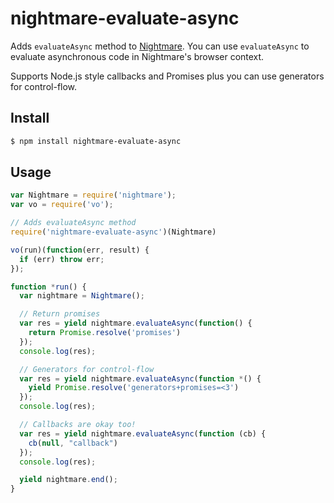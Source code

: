 # nightmare-evaluate-async
Adds `evaluateAsync` method to
[Nightmare](https://github.com/segmentio/nightmare). You can use
`evaluateAsync` to evaluate asynchronous code in Nightmare's browser context.

Supports Node.js style callbacks and Promises plus you can use generators for control-flow.

## Install
```bash
$ npm install nightmare-evaluate-async
```

## Usage
```javascript
var Nightmare = require('nightmare');
var vo = require('vo');

// Adds evaluateAsync method
require('nightmare-evaluate-async')(Nightmare)

vo(run)(function(err, result) {
  if (err) throw err;
});

function *run() {
  var nightmare = Nightmare();

  // Return promises
  var res = yield nightmare.evaluateAsync(function() {
    return Promise.resolve('promises')
  });
  console.log(res);

  // Generators for control-flow
  var res = yield nightmare.evaluateAsync(function *() {
    yield Promise.resolve('generators+promises=<3')
  });
  console.log(res);

  // Callbacks are okay too!
  var res = yield nightmare.evaluateAsync(function (cb) {
    cb(null, "callback")
  });
  console.log(res);

  yield nightmare.end();
}
```
